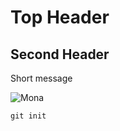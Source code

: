 # Top Header
## Second Header

Short message

![Mona](https://octodex.github.com/images/mona-the-rivetertocat.png)

```
git init
```
